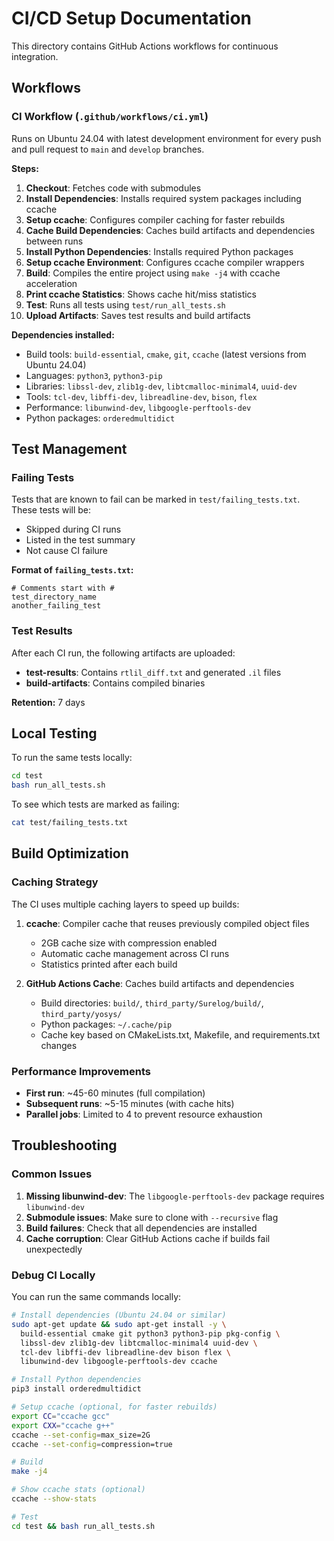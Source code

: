 # CI/CD Setup Documentation

This directory contains GitHub Actions workflows for continuous integration.

## Workflows

### CI Workflow (`.github/workflows/ci.yml`)

Runs on Ubuntu 24.04 with latest development environment for every push and pull request to `main` and `develop` branches.

**Steps:**
1. **Checkout**: Fetches code with submodules
2. **Install Dependencies**: Installs required system packages including ccache
3. **Setup ccache**: Configures compiler caching for faster rebuilds
4. **Cache Build Dependencies**: Caches build artifacts and dependencies between runs
5. **Install Python Dependencies**: Installs required Python packages
6. **Setup ccache Environment**: Configures ccache compiler wrappers
7. **Build**: Compiles the entire project using `make -j4` with ccache acceleration
8. **Print ccache Statistics**: Shows cache hit/miss statistics
9. **Test**: Runs all tests using `test/run_all_tests.sh`
10. **Upload Artifacts**: Saves test results and build artifacts

**Dependencies installed:**
- Build tools: `build-essential`, `cmake`, `git`, `ccache` (latest versions from Ubuntu 24.04)
- Languages: `python3`, `python3-pip`
- Libraries: `libssl-dev`, `zlib1g-dev`, `libtcmalloc-minimal4`, `uuid-dev`
- Tools: `tcl-dev`, `libffi-dev`, `libreadline-dev`, `bison`, `flex`
- Performance: `libunwind-dev`, `libgoogle-perftools-dev`
- Python packages: `orderedmultidict`

## Test Management

### Failing Tests

Tests that are known to fail can be marked in `test/failing_tests.txt`. These tests will be:
- Skipped during CI runs
- Listed in the test summary
- Not cause CI failure

**Format of `failing_tests.txt`:**
```
# Comments start with #
test_directory_name
another_failing_test
```

### Test Results

After each CI run, the following artifacts are uploaded:
- **test-results**: Contains `rtlil_diff.txt` and generated `.il` files
- **build-artifacts**: Contains compiled binaries

**Retention:** 7 days

## Local Testing

To run the same tests locally:
```bash
cd test
bash run_all_tests.sh
```

To see which tests are marked as failing:
```bash
cat test/failing_tests.txt
```

## Build Optimization

### Caching Strategy

The CI uses multiple caching layers to speed up builds:

1. **ccache**: Compiler cache that reuses previously compiled object files
   - 2GB cache size with compression enabled
   - Automatic cache management across CI runs
   - Statistics printed after each build

2. **GitHub Actions Cache**: Caches build artifacts and dependencies
   - Build directories: `build/`, `third_party/Surelog/build/`, `third_party/yosys/`
   - Python packages: `~/.cache/pip`
   - Cache key based on CMakeLists.txt, Makefile, and requirements.txt changes

### Performance Improvements

- **First run**: ~45-60 minutes (full compilation)
- **Subsequent runs**: ~5-15 minutes (with cache hits)
- **Parallel jobs**: Limited to 4 to prevent resource exhaustion

## Troubleshooting

### Common Issues

1. **Missing libunwind-dev**: The `libgoogle-perftools-dev` package requires `libunwind-dev`
2. **Submodule issues**: Make sure to clone with `--recursive` flag
3. **Build failures**: Check that all dependencies are installed
4. **Cache corruption**: Clear GitHub Actions cache if builds fail unexpectedly

### Debug CI Locally

You can run the same commands locally:
```bash
# Install dependencies (Ubuntu 24.04 or similar)
sudo apt-get update && sudo apt-get install -y \
  build-essential cmake git python3 python3-pip pkg-config \
  libssl-dev zlib1g-dev libtcmalloc-minimal4 uuid-dev \
  tcl-dev libffi-dev libreadline-dev bison flex \
  libunwind-dev libgoogle-perftools-dev ccache

# Install Python dependencies
pip3 install orderedmultidict

# Setup ccache (optional, for faster rebuilds)
export CC="ccache gcc"
export CXX="ccache g++"
ccache --set-config=max_size=2G
ccache --set-config=compression=true

# Build
make -j4

# Show ccache stats (optional)
ccache --show-stats

# Test
cd test && bash run_all_tests.sh
```
